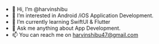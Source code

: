 - 👋 Hi, I’m @harvinshibu
- 👀 I’m interested in Android /iOS Application Development.
- 🌱 I’m currently learning SwiftUI & Flutter
- 💞️ Ask me anything about App Development.
- 📫 You can reach me on harvinshibu47@gmail.com
<!--- - 😉 Also intersted in @anushagif --->
<!---
harvinshibu/harvinshibu is a ✨ special ✨ repository because its `README.md` (this file) appears on your GitHub profile.
You can click the Preview link to take a look at your changes.
--->
